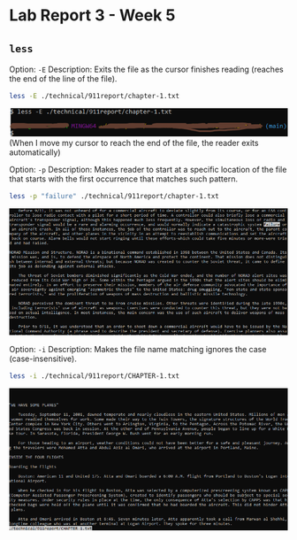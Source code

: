 # Lab Report 3 - Week 5

## ``less``
Option: ``-E``
Description: Exits the file as the cursor finishes reading (reaches the end of the line of the file).
```bash
less -E ./technical/911report/chapter-1.txt
```
![Part 1 Example 1](./screenshots/lab-5/part-1-example-1.png)
(When I move my cursor to reach the end of the file, the reader exits automatically)

Option: ``-p``
Description: Makes reader to start at a specific location of the file that starts with the first occurrence that matches such pattern.
```bash
less -p "failure" ./technical/911report/chapter-1.txt
``` 
![Part 1 Example 2](./screenshots/lab-5/part-1-example-2.png)

Option: ``-i``
Description: Makes the file name matching ignores the case (case-insensitive).
```bash
less -i ./technical/911report/CHAPTER-1.txt
```
![Part 1 Example 3](./screenshots/lab-5/part-1-example-3.png)
